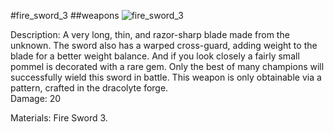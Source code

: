 #fire_sword_3
##weapons
![fire_sword_3](https://dragon-force-studio.com/images/EF_wiki/fire_sword_3.png)

Description: A very long, thin, and razor-sharp blade made from the unknown.  The sword also has a warped cross-guard, adding weight to the blade for a better weight balance.  And if you look closely a fairly small pommel is decorated with a rare gem. Only the best of many champions will successfully wield this sword in battle.  This weapon is only obtainable via a pattern, crafted in the dracolyte forge.  
Damage: 20 

Materials: Fire Sword 3.
